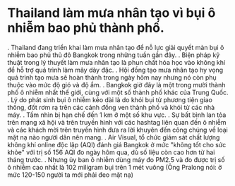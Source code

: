 # Thailand làm mưa nhân tạo vì bụi ô nhiễm bao phủ thành phố.
. Thailand đang triển khai làm mưa nhân tạo để nỗ lực giải quyết màn bụi ô nhiễm bao phủ thủ đô Bangkok trong những tuần gần đây.
. Biện pháp kỹ thuật trong lý thuyết làm mưa nhân tạo là phun chất hóa học vào không khí để hỗ trợ quá trình làm mây dày đặc.
. Hội đồng tạo mưa nhân tạo hy vọng quá trình tạo mưa sẽ hoàn thành trong ngày hôm nay nhưng nó còn phụ thuộc vào mức độ gió và độ ẩm.
. Bangkok giờ đây là một trong mười thành phố ô nhiễm nhất thế giới, cùng với một số thành phố khác của Trung Quốc.
. Lý do phát sinh bụi ô nhiễm kéo dài là do khói bụi từ phương tiện giao thông, đốt rơm rạ trên các cánh đồng ven thành phố và khói từ các nhà máy.
. Tầm nhìn bị hạn chế đến 1 km ở một số khu vực.
. Sự bất bình lan tỏa trên mạng xã hội và trên truyền hình với các hashtag liên quan đến ô nhiễm và các khách mời trên truyền hình đưa ra lời khuyên đến công chúng về loại mặt nạ nào người dân nên mang.
. Air Visual, tổ chức giám sát chất lượng không khí online độc lập (AQI) đánh giá Bangkok ở mức "không tốt cho sức khỏe" với trị số 156 AQI đo ngày hôm qua, dù số liệu còn cao hơn từ hai tháng trước.
. Nhưng ủy ban ô nhiễm dùng máy đo PM2.5 và đo được trị số ô nhiễm cao nhất là 102 miligram bụi trên 1 mét vuông (Ông Pralong nói: ở mức 120-150 người ta mới phải đeo mặt nạ)


